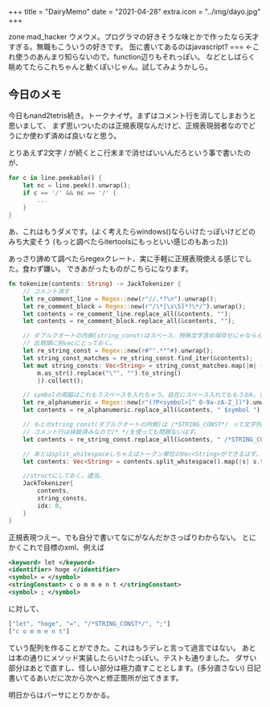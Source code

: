 +++
title = "DairyMemo"
date = "2021-04-28"
extra.icon = "../img/dayo.jpg"
+++

zone mad_hacker ウメウメ。プログラマの好きそうな味とかで作ったなら天才すぎる。無職もこういうの好きです。
缶に書いてあるのはjavascript? === <-これ使うのあんまり知らないので。function辺りもそれっぽい。
などとしばらく眺めてたらこれちゃんと動くぽいじゃん。試してみようかしら。

## 今日のメモ

今日もnand2tetris続き。トークナイザ。まずはコメント行を消してしまおうと思いまして、
まず思いついたのは正規表現なんだけど、正規表現弱者なのでどうにか使わず済めば良いなと思う。

とりあえず2文字 / が続くとこ行末まで消せばいいんだろという事で書いたのが、

```rust
for c in line.peekable() {
    let nc = line.peek().unwrap();
    if c == '/' && nc == '/' {
        ...
    }
}
```
あ、これはもうダメです。(よく考えたらwindows()ならいけたっぽいけどどのみち大変そう
(もっと調べたらitertoolsにもっといい感じのもあった))

あっさり諦めて調べたらregexクレート、実に手軽に正規表現使える感じでした。食わず嫌い。
できあがったものがこちらになります。

```rust
fn tokenize(contents: String) -> JackTokenizer {
    // コメント消す
    let re_comment_line = Regex::new(r"//.*?\n").unwrap();
    let re_comment_block = Regex::new(r"/\*[\s\S]*?\*/").unwrap();
    let contents = re_comment_line.replace_all(&contents, "");
    let contents = re_comment_block.replace_all(&contents, "");

    // ダブルクオートの内側(string_const)はスペース、特殊文字含め保存せにゃならんので、
    // 出現順に別vecにとっておく。
    let re_string_const = Regex::new(r#"".*""#).unwrap();
    let string_const_matches = re_string_const.find_iter(&contents);
    let mut string_consts: Vec<String> = string_const_matches.map(|m| {
        m.as_str().replace("\"", "").to_string()
        }).collect();

    // symbolの両脇はこれもうスペースを入れちゃう。自在にスペース入れてももうおk。多分。
    let re_alphanumeric = Regex::new(r"(?P<symbol>[^ 0-9a-zA-Z_])").unwrap();
    let contents = re_alphanumeric.replace_all(&contents, " $symbol ");

    // もとのstring_const(ダブルクオートの内側)は /*STRING_CONST*/ って文字列にしちゃう。
    // コメント行は抹殺済みなので/* */を使っても問題ないはず。
    let contents = re_string_const.replace_all(&contents, " /*STRING_CONST*/ ");

    // あとはsplit_whitespaceしちゃえばトークン単位のVec<String>ができるはず。
    let contents: Vec<String> = contents.split_whitespace().map(|s| s.to_string()).collect();

    //structにしておく。適当。
    JackTokenizer{
        contents,
        string_consts,
        idx: 0,
    }
}
```
正規表現つえー。でも自分で書いてなにがなんだかさっぱりわからない。
とにかくこれで目標のxml、例えば

```xml
<keyword> let </keyword>
<identifier> hoge </identifier>
<symbol> = </symbol>
<stringConstant> c o m m e n t </stringConstant>
<symbol> ; </symbol>
```

に対して、

```rust
["let", "hoge", "=", "/*STRING_CONST*/", ";"] 
["c o m m e n t"]
```

ていう配列を作ることができた。これはもうデレと言って過言ではない。
あとは本の通りにメソッド実装したらいけたっぽい。テストも通りました。
ダサい部分はあとで直すし、怪しい部分は極力直すこととします。(多分直さない)
日記書いてるあいだに次から次へと修正箇所が出てきます。

明日からはパーサにとりかかる。